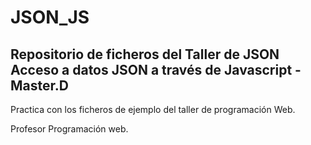 # JSON_JS
Repositorio de ficheros del Taller de JSON
Acceso a datos JSON a través de Javascript - Master.D
-----------------------------------------------------
Practica con los ficheros de ejemplo del taller de programación Web.

Profesor Programación web.
